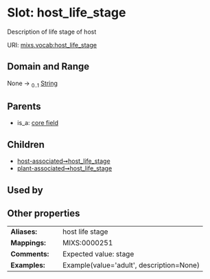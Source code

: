 
# Slot: host_life_stage


Description of life stage of host

URI: [mixs.vocab:host_life_stage](https://w3id.org/mixs/vocab/host_life_stage)


## Domain and Range

None &#8594;  <sub>0..1</sub> [String](types/String.md)

## Parents

 *  is_a: [core field](core_field.md)

## Children

 *  [host-associated➞host_life_stage](host_associated_host_life_stage.md)
 *  [plant-associated➞host_life_stage](plant_associated_host_life_stage.md)

## Used by


## Other properties

|  |  |  |
| --- | --- | --- |
| **Aliases:** | | host life stage |
| **Mappings:** | | MIXS:0000251 |
| **Comments:** | | Expected value: stage |
| **Examples:** | | Example(value='adult', description=None) |

